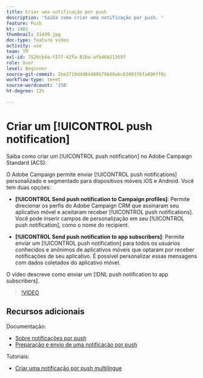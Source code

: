```yaml
---
title: Criar uma notificação por push
description: 'Saiba como criar uma notificação por push. '
feature: Push
kt: 1401
thumbnail: 31499.jpg
doc-type: feature video
activity: use
team: TM
exl-id: 7520cb4a-f277-42fa-81be-afb46b21365f
role: User
level: Beginner
source-git-commit: 2be2719ddd84490b796d9abc6300376fa896ff0c
workflow-type: tm+mt
source-wordcount: '158'
ht-degree: 12%

---
```


# Criar um [!UICONTROL push notification]

Saiba como criar um [!UICONTROL push notification] no Adobe Campaign Standard (ACS):

O Adobe Campaign permite enviar [!UICONTROL push notifications] personalizado e segmentado para dispositivos móveis iOS e Android. Você tem duas opções:

* **[!UICONTROL Send push notification to Campaign profiles]**: Permite direcionar os perfis do Adobe Campaign CRM que assinaram seu aplicativo móvel e aceitaram receber  [!UICONTROL push notifications]. Você pode inserir campos de personalização em seu [!UICONTROL push notification], como o nome do recipient.

* **[!UICONTROL Send push notification to app subscribers]**: Permite enviar um  [!UICONTROL push notification] para todos os usuários conhecidos e anônimos de aplicativos móveis que optaram por receber notificações de seu aplicativo. É possível personalizar essas mensagens com dados coletados do aplicativo móvel.

O vídeo descreve como enviar um [!DNL push notification to app subscribers].

>[!VIDEO](https://video.tv.adobe.com/v/31499?quality=12)

## Recursos adicionais

Documentação:

* [Sobre notificações por push](https://docs.adobe.com/content/help/en/campaign-standard/using/communication-channels/push-notifications/about-push-notifications.html)
* [Preparação e envio de uma notificação por push](https://docs.adobe.com/content/help/en/campaign-standard/using/communication-channels/push-notifications/preparing-and-sending-a-push-notification.html)

Tutoriais:

* [Criar uma notificação por push multilíngue](/help/communication-channels/mobile/push-notifications/creating-multilingual-push-notifications.md)
